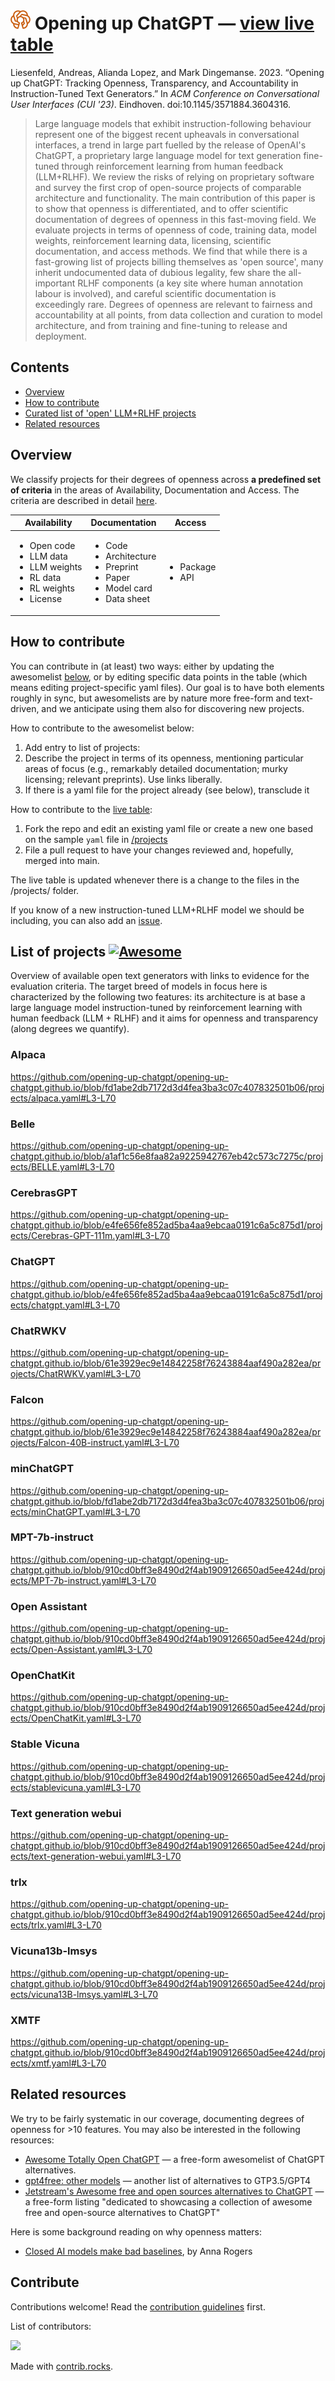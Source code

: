 # [![logo](docs/logos/openchatgpt-logo-favicon-red-on-transparent.png)](https:///opening-up-chatgpt.github.io/) Opening up ChatGPT — [view live table](https://opening-up-chatgpt.github.io/) 

Liesenfeld, Andreas, Alianda Lopez, and Mark Dingemanse. 2023. “Opening up ChatGPT: Tracking Openness, Transparency, and Accountability in Instruction-Tuned Text Generators.” In _ACM Conference on Conversational User Interfaces (CUI '23)_. Eindhoven. doi:10.1145/3571884.3604316.

> Large language models that exhibit instruction-following behaviour represent one of the biggest recent upheavals in conversational interfaces, a trend in large part fuelled by the release of OpenAI's ChatGPT, a proprietary large language model for text generation fine-tuned through reinforcement learning from human feedback (LLM+RLHF). We review the risks of relying on proprietary software and survey the first crop of open-source projects of comparable architecture and functionality. The main contribution of this paper is to show that openness is differentiated, and to offer scientific documentation of degrees of openness in this fast-moving field. We evaluate projects in terms of openness of code, training data, model weights, reinforcement learning data, licensing, scientific documentation, and access methods. We find that while there is a fast-growing list of projects billing themselves as 'open source', many inherit undocumented data of dubious legality, few share the all-important RLHF components (a key site where human annotation labour is involved), and careful scientific documentation is exceedingly rare. Degrees of openness are relevant to fairness and accountability at all points, from data collection and curation to model architecture, and from training and fine-tuning to release and deployment. 

## Contents

- [Overview](#overview)
- [How to contribute](#how-to-contribute)
- [Curated list of 'open' LLM+RLHF projects](#list-of-projects--)
- [Related resources](#related-resources)

## Overview
We classify projects for their degrees of openness across **a predefined set of criteria** in the areas of Availability, Documentation and Access. The criteria are described in detail [here](https://github.com/opening-up-chatgpt/opening-up-chatgpt.github.io/tree/main/projects#criteria).

| Availability                                                          | Documentation                                                      | Access          |
|-----------------------------------------------------------------------|--------------------------------------------------------------------|-----------------|
| <ul><li>Open code</li><li>LLM data</li><li>LLM weights</li><li>RL data</li><li>RL weights</li><li>License</li></ul> | <ul><li>Code</li><li>Architecture</li><li>Preprint</li><li>Paper</li><li>Model card</li><li>Data sheet</li></ul> | <ul><li>Package</li><li>API</li></ul> |


## How to contribute
You can contribute in (at least) two ways: either by updating the awesomelist [below](#list-of-projects--), or by editing specific data points in the table (which means editing project-specific yaml files). Our goal is to have both elements roughly in sync, but awesomelists are by nature more free-form and text-driven, and we anticipate using them also for discovering new projects.

How to contribute to the awesomelist below:
1. Add entry to list of projects: 
2. Describe the project in terms of its openness, mentioning particular areas of focus (e.g., remarkably detailed documentation; murky licensing; relevant preprints). Use links liberally.
3. If there is a yaml file for the project already (see below), transclude it

How to contribute to the [live table](https://opening-up-chatgpt.github.io):
1. Fork the repo and edit an existing yaml file or create a new one based on the sample `yaml` file in [/projects](/projects)
2. File a pull request to have your changes reviewed and, hopefully, merged into main.

The live table is updated whenever there is a change to the files in the /projects/  folder.

If you know of a new instruction-tuned LLM+RLHF model we should be including, you can also add an [issue](https://github.com/opening-up-chatgpt/opening-up-chatgpt.github.io/issues).

## List of projects  [![Awesome](https://awesome.re/badge.svg)](https://awesome.re)

Overview of available open text generators with links to evidence for the evaluation criteria. The target breed of models in focus here is characterized by the following two features: its architecture is at base a large language model instruction-tuned by reinforcement learning with human feedback (LLM + RLHF) and it aims for openness and transparency (along degrees we quantify).


### Alpaca
https://github.com/opening-up-chatgpt/opening-up-chatgpt.github.io/blob/fd1abe2db7172d3d4fea3ba3c07c407832501b06/projects/alpaca.yaml#L3-L70

### Belle
https://github.com/opening-up-chatgpt/opening-up-chatgpt.github.io/blob/a1af1c56e8faa82a9225942767eb42c573c7275c/projects/BELLE.yaml#L3-L70

### CerebrasGPT
https://github.com/opening-up-chatgpt/opening-up-chatgpt.github.io/blob/e4fe656fe852ad5ba4aa9ebcaa0191c6a5c875d1/projects/Cerebras-GPT-111m.yaml#L3-L70

### ChatGPT
https://github.com/opening-up-chatgpt/opening-up-chatgpt.github.io/blob/e4fe656fe852ad5ba4aa9ebcaa0191c6a5c875d1/projects/chatgpt.yaml#L3-L70

### ChatRWKV
https://github.com/opening-up-chatgpt/opening-up-chatgpt.github.io/blob/61e3929ec9e14842258f76243884aaf490a282ea/projects/ChatRWKV.yaml#L3-L70

### Falcon
https://github.com/opening-up-chatgpt/opening-up-chatgpt.github.io/blob/61e3929ec9e14842258f76243884aaf490a282ea/projects/Falcon-40B-instruct.yaml#L3-L70

### minChatGPT
https://github.com/opening-up-chatgpt/opening-up-chatgpt.github.io/blob/fd1abe2db7172d3d4fea3ba3c07c407832501b06/projects/minChatGPT.yaml#L3-L70

### MPT-7b-instruct
https://github.com/opening-up-chatgpt/opening-up-chatgpt.github.io/blob/910cd0bff3e8490d2f4ab1909126650ad5ee424d/projects/MPT-7b-instruct.yaml#L3-L70

### Open Assistant
https://github.com/opening-up-chatgpt/opening-up-chatgpt.github.io/blob/910cd0bff3e8490d2f4ab1909126650ad5ee424d/projects/Open-Assistant.yaml#L3-L70

### OpenChatKit
https://github.com/opening-up-chatgpt/opening-up-chatgpt.github.io/blob/910cd0bff3e8490d2f4ab1909126650ad5ee424d/projects/OpenChatKit.yaml#L3-L70

### Stable Vicuna
https://github.com/opening-up-chatgpt/opening-up-chatgpt.github.io/blob/910cd0bff3e8490d2f4ab1909126650ad5ee424d/projects/stablevicuna.yaml#L3-L70

### Text generation webui
https://github.com/opening-up-chatgpt/opening-up-chatgpt.github.io/blob/910cd0bff3e8490d2f4ab1909126650ad5ee424d/projects/text-generation-webui.yaml#L3-L70

### trlx
https://github.com/opening-up-chatgpt/opening-up-chatgpt.github.io/blob/910cd0bff3e8490d2f4ab1909126650ad5ee424d/projects/trlx.yaml#L3-L70

### Vicuna13b-lmsys
https://github.com/opening-up-chatgpt/opening-up-chatgpt.github.io/blob/910cd0bff3e8490d2f4ab1909126650ad5ee424d/projects/vicuna13B-lmsys.yaml#L3-L70

### XMTF
https://github.com/opening-up-chatgpt/opening-up-chatgpt.github.io/blob/910cd0bff3e8490d2f4ab1909126650ad5ee424d/projects/xmtf.yaml#L3-L70

## Related resources

We try to be fairly systematic in our coverage, documenting degrees of openness for >10 features. You may also be interested in the following resources:

* [Awesome Totally Open ChatGPT](https://github.com/nichtdax/awesome-totally-open-chatgpt/) — a free-form awesomelist of ChatGPT alternatives.
* [gpt4free: other models](https://github.com/xtekky/gpt4free#other-models) — another list of alternatives to GTP3.5/GPT4
* [Jetstream's Awesome free and open sources alternatives to ChatGPT](https://github.com/JetstreamAIVisionary/Awesome-free-and-open-source-alternatives-to-ChatGPT-and-pilot-training-courseware.-) — a free-form listing "dedicated to showcasing a collection of awesome free and open-source alternatives to ChatGPT"

Here is some background reading on why openness matters:

* [Closed AI models make bad baselines](https://hackingsemantics.xyz/2023/closed-baselines/), by Anna Rogers
  

## Contribute

Contributions welcome! Read the [contribution guidelines](contributing.md) first.

List of contributors:

<a href="https://github.com/liesenf/awesome-open-chatgpt/graphs/contributors">
  <img src="https://contrib.rocks/image?repo=liesenf/awesome-open-chatgpt" />
</a>

Made with [contrib.rocks](https://contrib.rocks).
